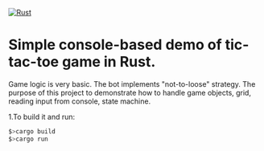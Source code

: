 [![Rust](https://github.com/iborusik/rust-tic-tac-toe/actions/workflows/rust.yml/badge.svg)](https://github.com/iborusik/rust-tic-tac-toe/actions/workflows/rust.yml)
# Simple console-based demo of tic-tac-toe game in Rust. 

Game logic is very basic. The bot implements "not-to-loose" strategy. The purpose of this project to demonstrate how to handle game objects, grid, reading input from console, state machine.

 1.To build it and run:
  ```bash
  $>cargo build
  $>cargo run
  
  ```
